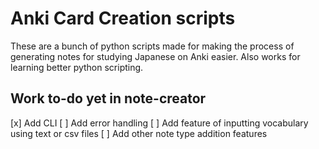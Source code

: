 # Anki Card Creation scripts

These are a bunch of python scripts made for making the process of generating notes for studying Japanese on Anki easier. Also works for learning better python scripting.

## Work to-do yet in note-creator

[x] Add CLI
[ ] Add error handling
[ ] Add feature of inputting vocabulary using text or csv files
[ ] Add other note type addition features
